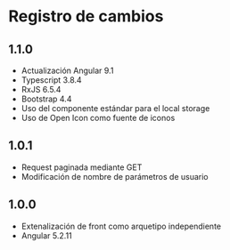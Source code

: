 # Registro de cambios

## 1.1.0

- Actualización Angular 9.1
- Typescript 3.8.4
- RxJS 6.5.4
- Bootstrap 4.4
- Uso del componente estándar para el local storage
- Uso de Open Icon como fuente de iconos

## 1.0.1

- Request paginada mediante GET
- Modificación de nombre de parámetros de usuario

## 1.0.0

- Extenalización de front como arquetipo independiente
- Angular 5.2.11
